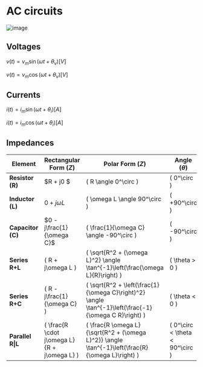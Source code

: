 # AC circuits

![image](https://github.com/user-attachments/assets/b7ab8ffd-ad6f-415a-9d9a-d30c1bc14095)

## Voltages

$v(t)= v_m\sin(\omega t + \theta_v) [V]$

$v(t)= v_m\cos(\omega t + \theta_v) [V]$

## Currents

$i(t)= i_m\sin(\omega t + \theta_i) [A]$

$i(t)= i_m\cos(\omega t + \theta_i) [A]$

## Impedances

| Element          | Rectangular Form $(Z)$       | Polar Form $(Z)$                     | Angle $(\theta)$ |
|------------------|--------------------------------|----------------------------------------|--------------------|
| **Resistor (R)** | $R + j0 $                   | \( R \angle 0^\circ \)                 | \( 0^\circ \)      |
| **Inductor (L)** | $0 + j\omega L$            | \( \omega L \angle 90^\circ \)         | \( +90^\circ \)    |
| **Capacitor (C)**| $0 - j\frac{1}{\omega C}$  | \( \frac{1}{\omega C} \angle -90^\circ \) | \( -90^\circ \) |
| **Series R+L**   | \( R + j\omega L \)            | \( \sqrt{R^2 + (\omega L)^2} \angle \tan^{-1}\left(\frac{\omega L}{R}\right) \) | \( \theta > 0 \) |
| **Series R+C**   | \( R - j\frac{1}{\omega C} \)  | \( \sqrt{R^2 + \left(\frac{1}{\omega C}\right)^2} \angle \tan^{-1}\left(\frac{-1}{\omega C R}\right) \) | \( \theta < 0 \) |
| **Parallel R\|L**| \( \frac{R \cdot j\omega L}{R + j\omega L} \) | \( \frac{R \omega L}{\sqrt{R^2 + (\omega L)^2}} \angle \tan^{-1}\left(\frac{R}{\omega L}\right) \) | \( 0^\circ < \theta < 90^\circ \) |
